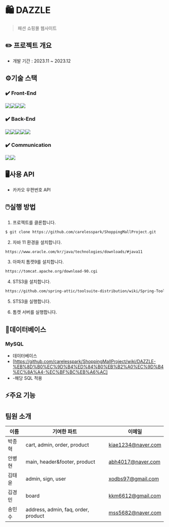 # 🛍️ DAZZLE
> 패션 쇼핑몰 웹사이트

## ✏️ 프로젝트 개요
  - 개발 기간 : 2023.11 ~ 2023.12

## ⚙️기술 스택 
### ✔️ Front-End
<img src="https://img.shields.io/badge/html5-E34F26?style=for-the-badge&logo=html5&logoColor=white"><img src="https://img.shields.io/badge/css-1572B6?style=for-the-badge&logo=css3&logoColor=white"><img src="https://img.shields.io/badge/javascript-F7DF1E?style=for-the-badge&logo=javascript&logoColor=black"><img src="https://img.shields.io/badge/jquery-0769AD?style=for-the-badge&logo=jquery&logoColor=white">

### ✔️ Back-End
<img src="https://img.shields.io/badge/java-007396?style=for-the-badge&logo=java&logoColor=white"><img src="https://img.shields.io/badge/spring-6DB33F?style=for-the-badge&logo=spring&logoColor=white"><img src="https://img.shields.io/badge/mysql-4479A1?style=for-the-badge&logo=mysql&logoColor=white"><img src="https://img.shields.io/badge/apache tomcat-F8DC75?style=for-the-badge&logo=apachetomcat&logoColor=white"><img src="https://img.shields.io/badge/aws-232F3E?style=for-the-badge&logo=amazonaws&logoColor=white">

### ✔️ Communication
<img src="https://img.shields.io/badge/github-181717?style=for-the-badge&logo=github&logoColor=white"><img src="https://img.shields.io/badge/sourcetree-0052CC?style=for-the-badge&logo=sourcetree&logoColor=white">

## 🖥️사용 API
  - 카카오 우편번호 API

## 🖱️실행 방법
1. 프로젝트를 클론합니다.

```sh
$ git clone https://github.com/carelesspark/ShoppingMallProject.git
```

2. 자바 11 환경을 설치합니다.
```sh
https://www.oracle.com/kr/java/technologies/downloads/#java11
```
3. 아파치 톰캣9를 설치합니다.
```sh
https://tomcat.apache.org/download-90.cgi
```

4. STS3을 설치합니다.
```sh
https://github.com/spring-attic/toolsuite-distribution/wiki/Spring-Tool-Suite-3
```

5. STS3을 실행합니다.

6. 톰캣 서버를 실행합니다.

## 📗데이터베이스
### MySQL
 - 데이터베이스
 - [https://github.com/carelesspark/ShoppingMallProject/wiki/DAZZLE-%EB%8D%B0%EC%9D%B4%ED%84%B0%EB%B2%A0%EC%9D%B4%EC%8A%A4-%EC%BF%BC%EB%A6%AC]
 - -해당 SQL 적용

## ⚡주요 기능

## 팀원 소개

| 이름 | 기여한 파트 | 이메일 |
| --- | --- | --- |
| 박종혁 | cart, admin, order, product | kiae1234@naver.com |
| 안병현 | main, header&footer, product | abh4017@naver.com |
| 김태윤 | admin, sign, user | xodbs97@gmail.com |
| 김경민 | board | kkm6612@gmail.com |
| 송민수 | address, admin, faq, order, product | mss5682@naver.com |
